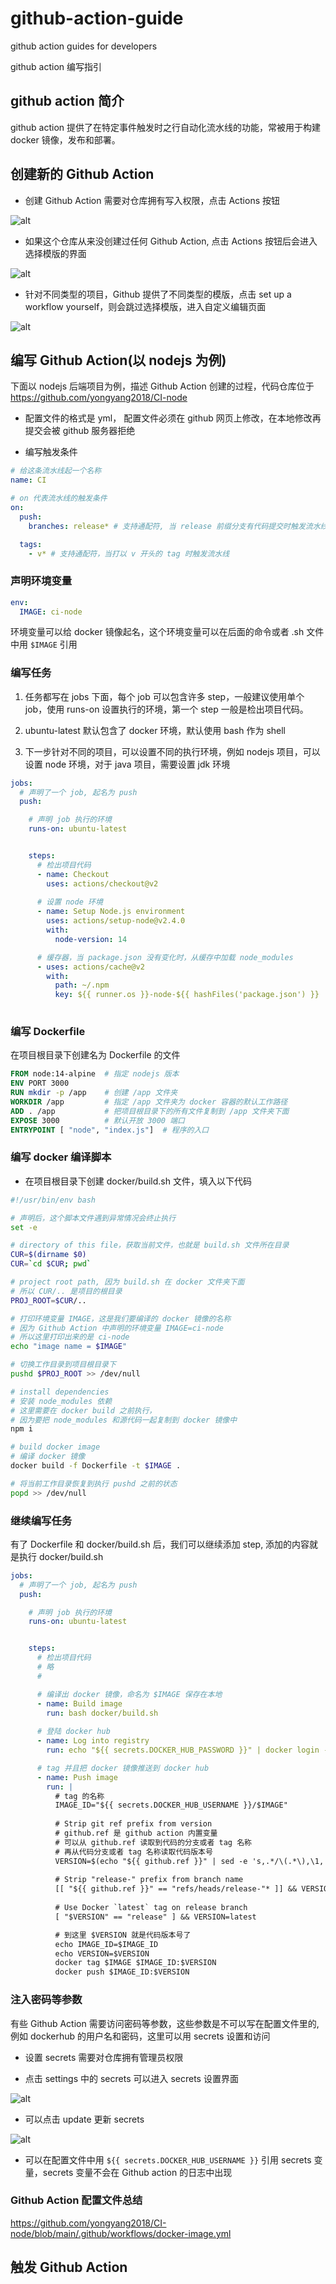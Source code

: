 # github-action-guide
github action guides for developers

github action 编写指引


## github action 简介

github action 提供了在特定事件触发时之行自动化流水线的功能，常被用于构建 docker 镜像，发布和部署。

## 创建新的 Github Action

- 创建 Github Action 需要对仓库拥有写入权限，点击 Actions 按钮

![alt](pictures/pic01.png "pictures/pic01.png")


- 如果这个仓库从来没创建过任何 Github Action, 点击 Actions 按钮后会进入选择模版的界面

![alt](pictures/pic02.png "pictures/pic02.png")

- 针对不同类型的项目，Github 提供了不同类型的模版，点击 set up a workflow yourself，则会跳过选择模版，进入自定义编辑页面

![alt](pictures/pic03.png "pictures/pic03.png")



## 编写 Github Action(以 nodejs 为例)

下面以 nodejs 后端项目为例，描述 Github Action 创建的过程，代码仓库位于 https://github.com/yongyang2018/CI-node

- 配置文件的格式是 yml， 配置文件必须在 github 网页上修改，在本地修改再提交会被 github 服务器拒绝
  
- 编写触发条件

```yml
# 给这条流水线起一个名称
name: CI

# on 代表流水线的触发条件
on:
  push:
    branches: release* # 支持通配符, 当 release 前缀分支有代码提交时触发流水线

  tags:
    - v* # 支持通配符，当打以 v 开头的 tag 时触发流水线
```    

### 声明环境变量


```yml
env:
  IMAGE: ci-node
```

  环境变量可以给 docker 镜像起名，这个环境变量可以在后面的命令或者 .sh 文件中用 ```$IMAGE``` 引用


### 编写任务

1. 任务都写在 jobs 下面，每个 job 可以包含许多 step，一般建议使用单个 job，使用 runs-on 设置执行的环境，第一个 step 一般是检出项目代码。


2. ubuntu-latest 默认包含了 docker 环境，默认使用 bash 作为 shell


3. 下一步针对不同的项目，可以设置不同的执行环境，例如 nodejs 项目，可以设置 node 环境，对于 java 项目，需要设置 jdk 环境


```yml
jobs:
  # 声明了一个 job, 起名为 push
  push:

    # 声明 job 执行的环境
    runs-on: ubuntu-latest


    steps:       
      # 检出项目代码
      - name: Checkout
        uses: actions/checkout@v2
        
      # 设置 node 环境  
      - name: Setup Node.js environment
        uses: actions/setup-node@v2.4.0
        with:    
          node-version: 14

      # 缓存器，当 package.json 没有变化时，从缓存中加载 node_modules
      - uses: actions/cache@v2
        with:
          path: ~/.npm
          key: ${{ runner.os }}-node-${{ hashFiles('package.json') }}      
 
```

### 编写 Dockerfile

在项目根目录下创建名为 Dockerfile 的文件

```Dockerfile
FROM node:14-alpine  # 指定 nodejs 版本
ENV PORT 3000        
RUN mkdir -p /app    # 创建 /app 文件夹
WORKDIR /app         # 指定 /app 文件夹为 docker 容器的默认工作路径
ADD . /app           # 把项目根目录下的所有文件复制到 /app 文件夹下面
EXPOSE 3000          # 默认开放 3000 端口
ENTRYPOINT [ "node", "index.js"]  # 程序的入口
```

### 编写 docker 编译脚本

- 在项目根目录下创建 docker/build.sh 文件，填入以下代码



```sh
#!/usr/bin/env bash

# 声明后，这个脚本文件遇到异常情况会终止执行
set -e 

# directory of this file，获取当前文件，也就是 build.sh 文件所在目录
CUR=$(dirname $0)
CUR=`cd $CUR; pwd`

# project root path, 因为 build.sh 在 docker 文件夹下面
# 所以 CUR/.. 是项目的根目录
PROJ_ROOT=$CUR/..

# 打印环境变量 IMAGE，这是我们要编译的 docker 镜像的名称
# 因为 Github Action 中声明的环境变量 IMAGE=ci-node
# 所以这里打印出来的是 ci-node
echo "image name = $IMAGE"

# 切换工作目录到项目根目录下
pushd $PROJ_ROOT >> /dev/null

# install dependencies
# 安装 node_modules 依赖
# 这里需要在 docker build 之前执行，
# 因为要把 node_modules 和源代码一起复制到 docker 镜像中
npm i

# build docker image
# 编译 docker 镜像
docker build -f Dockerfile -t $IMAGE .

# 将当前工作目录恢复到执行 pushd 之前的状态
popd >> /dev/null
```

### 继续编写任务

有了 Dockerfile 和 docker/build.sh 后，我们可以继续添加 step, 添加的内容就是执行 docker/build.sh

```yml
jobs:
  # 声明了一个 job, 起名为 push
  push:

    # 声明 job 执行的环境
    runs-on: ubuntu-latest


    steps:       
      # 检出项目代码
      # 略
      #

      # 编译出 docker 镜像，命名为 $IMAGE 保存在本地
      - name: Build image
        run: bash docker/build.sh
      
      # 登陆 docker hub
      - name: Log into registry
        run: echo "${{ secrets.DOCKER_HUB_PASSWORD }}" | docker login -u "${{ secrets.DOCKER_HUB_USERNAME }}" --password-stdin

      # tag 并且把 docker 镜像推送到 docker hub
      - name: Push image
        run: |
          # tag 的名称
          IMAGE_ID="${{ secrets.DOCKER_HUB_USERNAME }}/$IMAGE"
          
          # Strip git ref prefix from version
          # github.ref 是 github action 内置变量
          # 可以从 github.ref 读取到代码的分支或者 tag 名称
          # 再从代码分支或者 tag 名称读取代码版本号
          VERSION=$(echo "${{ github.ref }}" | sed -e 's,.*/\(.*\),\1,')
          
          # Strip "release-" prefix from branch name 
          [[ "${{ github.ref }}" == "refs/heads/release-"* ]] && VERSION=$(echo $VERSION | sed -e 's/^release-//')    
          
          # Use Docker `latest` tag on release branch
          [ "$VERSION" == "release" ] && VERSION=latest

          # 到这里 $VERSION 就是代码版本号了
          echo IMAGE_ID=$IMAGE_ID
          echo VERSION=$VERSION
          docker tag $IMAGE $IMAGE_ID:$VERSION
          docker push $IMAGE_ID:$VERSION      
```          


### 注入密码等参数

有些 Github Action 需要访问密码等参数，这些参数是不可以写在配置文件里的, 例如 dockerhub 的用户名和密码，这里可以用 secrets 设置和访问


- 设置 secrets 需要对仓库拥有管理员权限

- 点击 settings 中的 secrets 可以进入 secrets 设置界面

![alt](pictures/pic04.png "pictures/pic04.png")

- 可以点击 update 更新 secrets

![alt](pictures/pic05.png "pictures/pic05.png")


- 可以在配置文件中用 ```${{ secrets.DOCKER_HUB_USERNAME }}``` 引用 secrets 变量，secrets 变量不会在 Github action 的日志中出现

### Github Action 配置文件总结

https://github.com/yongyang2018/CI-node/blob/main/.github/workflows/docker-image.yml    


## 触发 Github Action